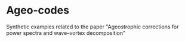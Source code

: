 # Ageo-codes
Synthetic examples related to the paper "Ageostrophic corrections for power spectra and wave–vortex decomposition" 
